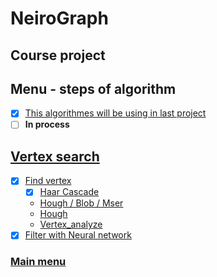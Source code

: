 # NeiroGraph
## Course project

## Menu - steps of algorithm
- [x] [This algorithmes will be using in last project](https://github.com/Dmitriy1594/NeiroGraphDetect/tree/master)
- [ ] **In process**

## [Vertex search](https://github.com/Dmitriy1594/NeiroGraphDetect/tree/Steps-of-project/Vertex)
- [x] [Find vertex](https://github.com/Dmitriy1594/NeiroGraphDetect/tree/Steps-of-project/Vertex)
    - [x] [Haar Cascade](https://github.com/Dmitriy1594/NeiroGraphDetect/tree/Steps-of-project/Vertex/haar)
    - [Hough / Blob / Mser](https://github.com/Dmitriy1594/NeiroGraphDetect/tree/Steps-of-project/Vertex/hough:blob:mser)
    - [Hough](https://github.com/Dmitriy1594/NeiroGraphDetect/tree/Steps-of-project/Vertex/hough)
    - [Vertex_analyze](https://github.com/Dmitriy1594/NeiroGraphDetect/tree/Steps-of-project/Vertex/vertex_analyze)
- [x] [Filter with Neural network](https://github.com/Dmitriy1594/NeiroGraphDetect/tree/Steps-of-project/Vertex/neural_network)

### [Main menu](https://github.com/Dmitriy1594/NeiroGraphDetect/tree/Steps-of-project)
